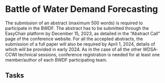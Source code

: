# Battle of Water Demand Forecasting

The submission of an abstract (maximum 500 words) is required to participate in the BWDF. The abstract has to be submitted through the EasyChair platform by December 15, 2023, as detailed in the “Abstract Call” page of the conference website. For all the accepted abstracts, the submission of a full paper will also be required by April 1, 2024, details of which will be provided in early 2024. As in the case of all the other WDSA-CCWI technical sessions, conference registration is needed for at least one member/author of each BWDF participating team.

## Tasks
